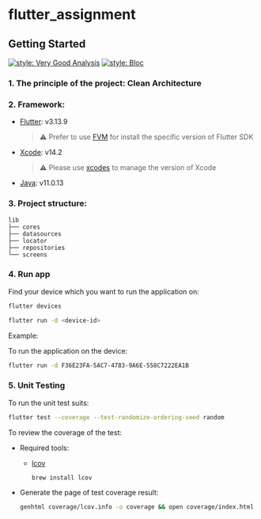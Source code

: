 # flutter_assignment

## Getting Started

[![style: Very Good Analysis](https://img.shields.io/badge/style-very_good_analysis-B22C89.svg)](https://pub.dev/packages/very_good_analysis) [![style: Bloc](https://tinyurl.com/bloc-library)](https://bloclibrary.dev/)

### 1. The principle of the project: Clean Architecture

### 2. Framework:

- [Flutter](https://docs.flutter.dev/get-started/install/macos): v3.13.9
  > ⚠️ Prefer to use [FVM](https://fvm.app/docs/getting_started/overview) for install the specific version of Flutter SDK

- [Xcode](https://developer.apple.com/xcode/): v14.2

  > ⚠️ Please use [xcodes](https://github.com/RobotsAndPencils/xcodes) to manage the version of
  Xcode

- [Java](): v11.0.13

### 3. Project structure:

```
lib
├── cores
├── datasources
├── locator
├── repositories
└── screens
```

### 4. Run app

Find your device which you want to run the application on:

```bash
flutter devices
```

```bash
flutter run -d <device-id>
```

Example:

To run the application on the device:

```bash
flutter run -d F36E23FA-5AC7-4783-9A6E-558C7222EA1B
```

### 5. Unit Testing

To run the unit test suits:

```bash
flutter test --coverage --test-randomize-ordering-seed random
```

To review the coverage of the test:

- Required tools:

    - [lcov](https://formulae.brew.sh/formula/lcov#default)

      ```bash
      brew install lcov
      ```
- Generate the page of test coverage result:

  ```bash
  genhtml coverage/lcov.info -o coverage && open coverage/index.html
  ```